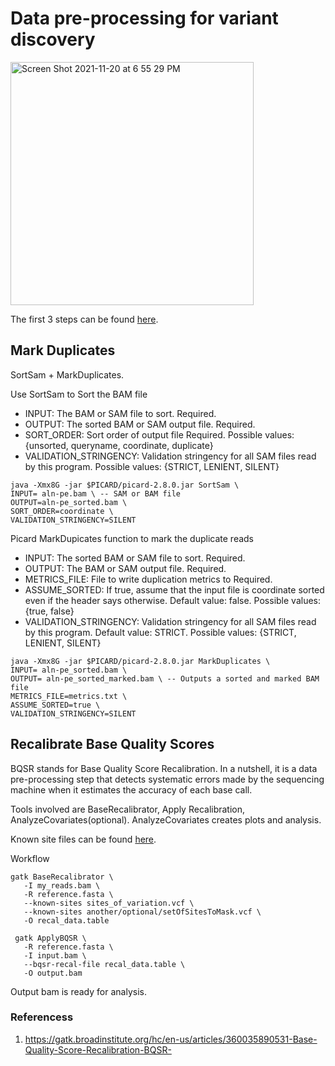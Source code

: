 # Data pre-processing for variant discovery

<img width="389" alt="Screen Shot 2021-11-20 at 6 55 29 PM" src="https://user-images.githubusercontent.com/31465978/142744295-159aaabf-c881-431f-8fdd-272d4a2ccd35.png">

The first 3 steps can be found [here][1].

## Mark Duplicates
SortSam + MarkDuplicates.

Use SortSam to Sort the BAM file
+ INPUT: The BAM or SAM file to sort. Required.
+ OUTPUT: The sorted BAM or SAM output file. Required.
+ SORT_ORDER: Sort order of output file Required. Possible values: {unsorted, queryname, coordinate, duplicate}
+ VALIDATION_STRINGENCY: Validation stringency for all SAM files read by this program. Possible values: {STRICT, LENIENT, SILENT}
```
java -Xmx8G -jar $PICARD/picard-2.8.0.jar SortSam \
INPUT= aln-pe.bam \ -- SAM or BAM file
OUTPUT=aln-pe_sorted.bam \
SORT_ORDER=coordinate \
VALIDATION_STRINGENCY=SILENT
```

Picard MarkDupicates function to mark the duplicate reads
+ INPUT: The sorted BAM or SAM file to sort. Required.
+ OUTPUT: The BAM or SAM output file. Required.
+ METRICS_FILE: File to write duplication metrics to Required.
+ ASSUME_SORTED: If true, assume that the input file is coordinate sorted even if the header says otherwise. Default value: false. Possible values: {true, false}
+ VALIDATION_STRINGENCY: Validation stringency for all SAM files read by this program. Default value: STRICT. Possible values: {STRICT, LENIENT, SILENT}
```
java -Xmx8G -jar $PICARD/picard-2.8.0.jar MarkDuplicates \
INPUT= aln-pe_sorted.bam \
OUTPUT= aln-pe_sorted_marked.bam \ -- Outputs a sorted and marked BAM file
METRICS_FILE=metrics.txt \
ASSUME_SORTED=true \
VALIDATION_STRINGENCY=SILENT
```

## Recalibrate Base Quality Scores

BQSR stands for Base Quality Score Recalibration. In a nutshell, it is a data pre-processing step that detects systematic errors made by the sequencing machine when it estimates the accuracy of each base call.

Tools involved are BaseRecalibrator, Apply Recalibration, AnalyzeCovariates(optional). AnalyzeCovariates creates plots and analysis.

Known site files can be found [here][2].

Workflow
```
gatk BaseRecalibrator \
   -I my_reads.bam \
   -R reference.fasta \
   --known-sites sites_of_variation.vcf \
   --known-sites another/optional/setOfSitesToMask.vcf \
   -O recal_data.table
   
 gatk ApplyBQSR \
   -R reference.fasta \
   -I input.bam \
   --bqsr-recal-file recal_data.table \
   -O output.bam
```
Output bam is ready for analysis.


[1]: https://github.com/marianakhoul/GATK/tree/main/Map%20and%20clean%20up%20short%20read%20sequence%20data%20efficiently

[2]: https://gatk.broadinstitute.org/hc/en-us/community/posts/360067731871-Input-Known-site-files-for-BQSR


### Referencess
1. https://gatk.broadinstitute.org/hc/en-us/articles/360035890531-Base-Quality-Score-Recalibration-BQSR-
